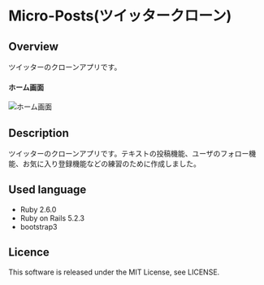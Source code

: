 Micro-Posts(ツイッタークローン)
====

## Overview
ツイッターのクローンアプリです。

#### ホーム画面
![ホーム画面]()

## Description
ツイッターのクローンアプリです。テキストの投稿機能、ユーザのフォロー機能、お気に入り登録機能などの練習のために作成しました。

## Used language 
- Ruby 2.6.0 
- Ruby on Rails 5.2.3
- bootstrap3 

## Licence
This software is released under the MIT License, see LICENSE.


